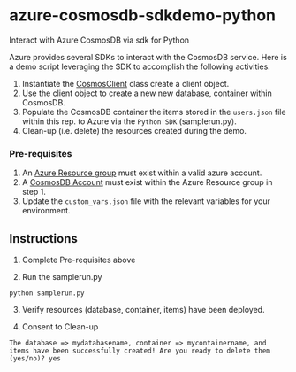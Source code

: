 # azure-cosmosdb-sdkdemo-python
Interact with Azure CosmosDB via sdk for Python

Azure provides several SDKs to interact with the CosmosDB service. Here is a demo script leveraging the SDK to accomplish the following activities:
1. Instantiate the [CosmosClient](https://learn.microsoft.com/en-us/python/api/azure-cosmos/azure.cosmos.cosmosclient?view=azure-python) class create a client object. 
2. Use the client object to create a new new database, container within CosmosDB.
3. Populate the CosmosDB container the items stored in the `users.json` file within this rep. to Azure via the `Python SDK` (samplerun.py).
4. Clean-up (i.e. delete) the resources created during the demo.

### Pre-requisites
1. An [Azure Resource group](https://learn.microsoft.com/en-us/azure/azure-resource-manager/management/manage-resource-groups-portal) must exist within a valid azure account.
2. A [CosmosDB Account](https://learn.microsoft.com/en-us/azure/cosmos-db/how-to-manage-database-account) must exist within the Azure Resource group in step 1.
3. Update the `custom_vars.json` file with the relevant variables for your environment.

## Instructions
1. Complete Pre-requisites above

2. Run the samplerun.py
```
python samplerun.py
```
3. Verify resources (database, container, items) have been deployed.

4. Consent to Clean-up
```
The database => mydatabasename, container => mycontainername, and items have been successfully created! Are you ready to delete them (yes/no)? yes
```


